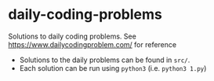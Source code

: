 # daily-coding-problems
Solutions to daily coding problems. See https://www.dailycodingproblem.com/ for reference

- Solutions to the daily problems can be found in `src/`.
- Each solution can be run using `python3` (i.e. `python3 1.py`)

